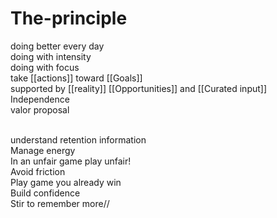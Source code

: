 # The-principle

doing better every day  <br> 
doing with intensity <br> 
doing with focus <br> 
take [[actions]] toward [[Goals]] <br> 
supported by [[reality]] [[Opportunities]] and [[Curated input]] <br> 
Independence  <br> 
valor proposal <br> 
 <br> 

understand retention information <br> 
Manage energy <br> 
In an unfair game play unfair! <br> 
Avoid friction  <br> 
Play game you already win <br> 
Build confidence <br> 
Stir to remember more// <br> 
